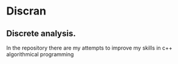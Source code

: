# Discran
## Discrete analysis. 
In the repository there are my attempts to improve my skills in c++ algorithmical programming

